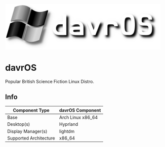 ![davrOS](images/davros_logo_banner_lower.png)
# davrOS
Popular British Science Fiction Linux Distro.
## Info
| Component Type         | davrOS Component  |
|------------------------|-------------------|
| Base                   | Arch Linux x86_64 |
| Desktop(s)             | Hyprland          |
| Display Manager(s)     | lightdm           |
| Supported Architecture | x86_64            |
